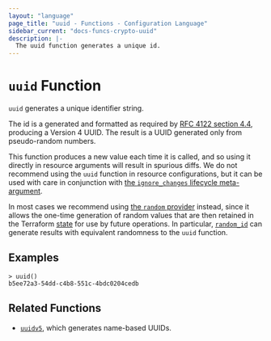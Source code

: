 ```yaml
---
layout: "language"
page_title: "uuid - Functions - Configuration Language"
sidebar_current: "docs-funcs-crypto-uuid"
description: |-
  The uuid function generates a unique id.
---
```


# `uuid` Function

`uuid` generates a unique identifier string.

The id is a generated and formatted as required by
[RFC 4122 section 4.4](https://tools.ietf.org/html/rfc4122#section-4.4),
producing a Version 4 UUID. The result is a UUID generated only from
pseudo-random numbers.

This function produces a new value each time it is called, and so using it
directly in resource arguments will result in spurious diffs. We do not
recommend using the `uuid` function in resource configurations, but it can
be used with care in conjunction with
[the `ignore_changes` lifecycle meta-argument](/docs/configuration/meta-arguments/lifecycle.html#ignore_changes).

In most cases we recommend using [the `random` provider](https://registry.terraform.io/providers/hashicorp/random/latest/docs)
instead, since it allows the one-time generation of random values that are
then retained in the Terraform [state](/docs/state/index.html) for use by
future operations. In particular,
[`random_id`](https://registry.terraform.io/providers/hashicorp/random/latest/docs/resources/id) can generate results with
equivalent randomness to the `uuid` function.

## Examples

```
> uuid()
b5ee72a3-54dd-c4b8-551c-4bdc0204cedb
```

## Related Functions

* [`uuidv5`](./uuidv5.html), which generates name-based UUIDs.
